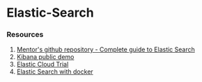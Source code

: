# Elastic-Search

### Resources
1. [Mentor's github repository - Complete guide to Elastic Search](https://github.com/codingexplained/complete-guide-to-elasticsearch)
2. [Kibana public demo](https://demo.elastic.co/app/dashboards#/view/welcome_dashboard)
3. [Elastic Cloud Trial](https://info.elastic.co/elasticsearch-service-trial-course.html)
4. [Elastic Search with docker](https://www.elastic.co/guide/en/elasticsearch/reference/current/docker.html)
